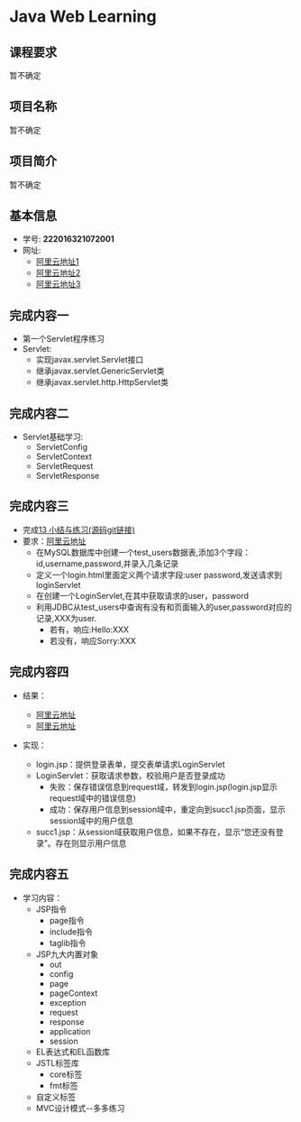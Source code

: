 # Java Web Learning

## 课程要求
暂不确定

## 项目名称
暂不确定

## 项目简介
暂不确定

## 基本信息
- 学号: **222016321072001**
- 网址: 
	+ [阿里云地址1](http://120.79.241.229:8080/sum01/login.html)
	+ [阿里云地址2](http://120.79.241.229:8080/JSP/jsp_session2/login.jsp)
	+ [阿里云地址3](http://120.79.241.229:8080/JSP/jsp_login/index.jsp)

## 完成内容一
- 第一个Servlet程序练习
- Servlet:
	+ 实现javax.servlet.Servlet接口
	+ 继承javax.servlet.GenericServlet类
	+ 继承javax.servlet.http.HttpServlet类

## 完成内容二
- Servlet基础学习:
	+ ServletConfig
	+ ServletContext    
	+ ServletRequest
	+ ServletResponse

## 完成内容三
- 完成[13 小结与练习(源码git链接)](https://github.com/Geyaling/sum01)
- 要求：[阿里云地址](http://120.79.241.229:8080/sum01/login.html)
	+ 在MySQL数据库中创建一个test_users数据表,添加3个字段：id,username,password,并录入几条记录
	+ 定义一个login.html里面定义两个请求字段:user password,发送请求到loginServlet
	+ 在创建一个LoginServlet,在其中获取请求的user，password
	+ 利用JDBC从test_users中查询有没有和页面输入的user,password对应的记录,XXX为user.
		+ 若有，响应:Hello:XXX
		+ 若没有，响应Sorry:XXX

## 完成内容四
- 结果：
	+ [阿里云地址](http://120.79.241.229:8080/JSP/jsp_session2/login.jsp)
	+ [阿里云地址](http://120.79.241.229:8080/JSP/jsp_login/index.jsp)

- 实现：
	+ login.jsp：提供登录表单，提交表单请求LoginServlet
	+ LoginServlet：获取请求参数，校验用户是否登录成功
		+ 失败：保存错误信息到request域，转发到login.jsp(login.jsp显示request域中的错误信息)
		+ 成功：保存用户信息到session域中，重定向到succ1.jsp页面，显示session域中的用户信息
	+ succ1.jsp：从session域获取用户信息，如果不存在，显示“您还没有登录”。存在则显示用户信息

## 完成内容五
- 学习内容：
	+ JSP指令
		+ page指令
		+ include指令
		+ taglib指令
	+ JSP九大内置对象
		+ out
		+ config
		+ page
		+ pageContext
		+ exception
		+ request
		+ response
		+ application
		+ session
	+ EL表达式和EL函数库
	+ JSTL标签库
		+ core标签
		+ fmt标签
	+ 自定义标签
	+ MVC设计模式--多多练习
	
